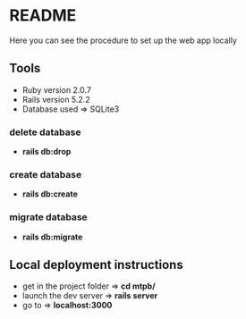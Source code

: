 # README

Here you can see the procedure to set up the web app locally

## Tools

* Ruby version 2.0.7
* Rails version 5.2.2
* Database used => SQLite3

### delete database

* **rails db:drop**

### create database

* **rails db:create**

### migrate database

* **rails db:migrate**

## Local deployment instructions

* get in the project folder => **cd mtpb/**
* launch the dev server => **rails server**
* go to => **localhost:3000**
